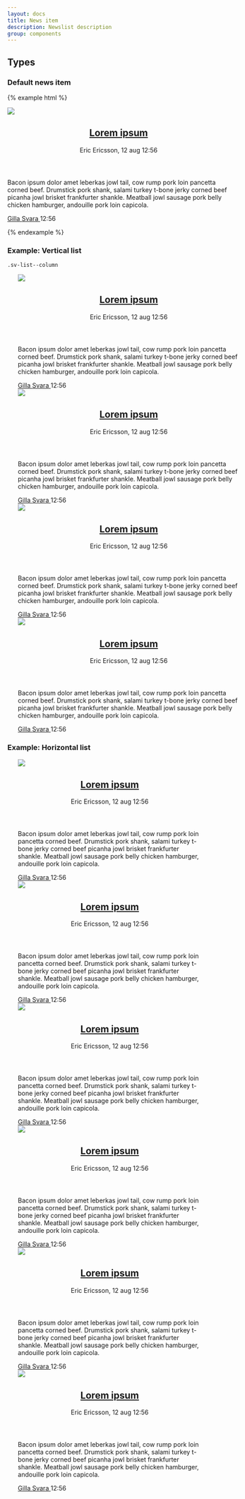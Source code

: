 ```yaml
--- 
layout: docs
title: News item
description: Newslist description
group: components
--- 
```


## Types ## 

### Default news item ### 

{% example html %}

<article class="sv-news-item">
   <div class="sv-news-item__media">
      <img src="https://unsplash.it/467/300/?blur" />
   </div>
   <header class="sv-news-item__headline">
      <div class="sv-news-item__headline__title">
         <h2 class="sv-font sv-font--title">
            <a href="#" class="sv-link sv-link--title"> Lorem ipsum </a>
         </h2>
         <p class="sv-font sv-font--tagline">Eric Ericsson, 12 aug 12:56</p>
      </div>
   </header>
   <section class="sv-news-item__preamble">
      <p class="sv-font"> Bacon ipsum dolor amet leberkas jowl tail, cow rump pork loin pancetta corned beef. Drumstick pork shank, salami turkey
         t-bone jerky corned beef picanha jowl brisket frankfurter shankle. Meatball jowl sausage pork belly chicken hamburger,
         andouille pork loin capicola. </p>
   </section>
   <footer class="sv-news-item__footer">
      <a href="#" class="sv-link sv-link--base">Gilla </a>
      <i class="sv-icon--dot"></i>
      <a href="#" class="sv-link sv-link--base">Svara </a>
      <i class="sv-icon--dot"></i>
      <span class="sv-link sv-link--base">12:56</span>
   </footer>
</article>


{% endexample %} 
### Example: Vertical list ### 
`.sv-list--column`
<div class="container" style="width:526px;">
   <ul style="display:flex; flex-direction: column; list-style-type: none;">
      <li>
         <article class="sv-news-item">
            <div class="sv-news-item__media">
               <img src="https://unsplash.it/467/300/?blur" />
            </div>
            <header class="sv-news-item__headline">
               <div class="sv-news-item__headline__title">
                  <h2 class="sv-font sv-font--title">
                     <a href="#" class="sv-link sv-link--title"> Lorem ipsum </a>
                  </h2>
                  <p class="sv-font sv-font--tagline">Eric Ericsson, 12 aug 12:56</p>
               </div>
            </header>
            <div class="sv-news-item__preamble">
               <p class="sv-font"> Bacon ipsum dolor amet leberkas jowl tail, cow rump pork loin pancetta corned beef. Drumstick pork shank,
                  salami turkey t-bone jerky corned beef picanha jowl brisket frankfurter shankle. Meatball jowl sausage
                  pork belly chicken hamburger, andouille pork loin capicola. </p>
            </div>
            <footer class="sv-news-item__footer">
               <a href="#" class="sv-link sv-link--base">Gilla </a>
               <i class="sv-icon--dot"></i>
               <a href="#" class="sv-link sv-link--base">Svara </a>
               <i class="sv-icon--dot"></i>
               <span class="sv-link sv-link--base">12:56</span>
            </footer>
         </article>
      </li>
      <li>
         <article class="sv-news-item">
            <div class="sv-news-item__media">
               <img src="https://unsplash.it/467/300/?blur" />
            </div>
            <header class="sv-news-item__headline">
               <div class="sv-news-item__headline__title">
                  <h2 class="sv-font sv-font--title">
                     <a href="#" class="sv-link sv-link--title"> Lorem ipsum </a>
                  </h2>
                  <p class="sv-font sv-font--tagline">Eric Ericsson, 12 aug 12:56</p>
               </div>
            </header>
            <div class="sv-news-item__preamble">
               <p class="sv-font"> Bacon ipsum dolor amet leberkas jowl tail, cow rump pork loin pancetta corned beef. Drumstick pork shank,
                  salami turkey t-bone jerky corned beef picanha jowl brisket frankfurter shankle. Meatball jowl sausage
                  pork belly chicken hamburger, andouille pork loin capicola. </p>
            </div>
            <footer class="sv-news-item__footer">
               <a href="#" class="sv-link sv-link--base">Gilla </a>
               <i class="sv-icon--dot"></i>
               <a href="#" class="sv-link sv-link--base">Svara </a>
               <i class="sv-icon--dot"></i>
               <span class="sv-link sv-link--base">12:56</span>
            </footer>
         </article>
      </li>
      <li>
         <article class="sv-news-item">
            <div class="sv-news-item__media">
               <img src="https://unsplash.it/467/300/?blur" />
            </div>
            <header class="sv-news-item__headline">
               <div class="sv-news-item__headline__title">
                  <h2 class="sv-font sv-font--title">
                     <a href="#" class="sv-link sv-link--title"> Lorem ipsum </a>
                  </h2>
                  <p class="sv-font sv-font--tagline">Eric Ericsson, 12 aug 12:56</p>
               </div>
            </header>
            <div class="sv-news-item__preamble">
               <p class="sv-font"> Bacon ipsum dolor amet leberkas jowl tail, cow rump pork loin pancetta corned beef. Drumstick pork shank,
                  salami turkey t-bone jerky corned beef picanha jowl brisket frankfurter shankle. Meatball jowl sausage
                  pork belly chicken hamburger, andouille pork loin capicola. </p>
            </div>
            <footer class="sv-news-item__footer">
               <a href="#" class="sv-link sv-link--base">Gilla </a>
               <i class="sv-icon--dot"></i>
               <a href="#" class="sv-link sv-link--base">Svara </a>
               <i class="sv-icon--dot"></i>
               <span class="sv-link sv-link--base">12:56</span>
            </footer>
         </article>
      </li>
      <li>
         <article class="sv-news-item">
            <div class="sv-news-item__media">
               <img src="https://unsplash.it/467/300/?blur" />
            </div>
            <header class="sv-news-item__headline">
               <div class="sv-news-item__headline__title">
                  <h2 class="sv-font sv-font--title">
                     <a href="#" class="sv-link sv-link--title"> Lorem ipsum </a>
                  </h2>
                  <p class="sv-font sv-font--tagline">Eric Ericsson, 12 aug 12:56</p>
               </div>
            </header>
            <div class="sv-news-item__preamble">
               <p class="sv-font"> Bacon ipsum dolor amet leberkas jowl tail, cow rump pork loin pancetta corned beef. Drumstick pork shank,
                  salami turkey t-bone jerky corned beef picanha jowl brisket frankfurter shankle. Meatball jowl sausage
                  pork belly chicken hamburger, andouille pork loin capicola. </p>
            </div>
            <footer class="sv-news-item__footer">
               <a href="#" class="sv-link sv-link--base">Gilla </a>
               <i class="sv-icon--dot"></i>
               <a href="#" class="sv-link sv-link--base">Svara </a>
               <i class="sv-icon--dot"></i>
               <span class="sv-link sv-link--base">12:56</span>
            </footer>
         </article>
      </li>
   </ul>
</div>

### Example: Horizontal list ###

<div class="container" style="max-width:1400px;">
   <ul style="display:flex; flex-wrap: wrap;  justify-content: flex-start; list-style-type: none;">
      <li style="max-width:416px">
         <article class="sv-news-item">
            <div class="sv-news-item__media">
               <img src="https://unsplash.it/400/300/?blur" />
            </div>
            <header class="sv-news-item__headline">
               <div class="sv-news-item__headline__title">
                  <h2 class="sv-font sv-font--title">
                     <a href="#" class="sv-link sv-link--title"> Lorem ipsum </a>
                  </h2>
                  <p class="sv-font sv-font--tagline">Eric Ericsson, 12 aug 12:56</p>
               </div>
            </header>
            <div class="sv-news-item__preamble">
               <p class="sv-font"> Bacon ipsum dolor amet leberkas jowl tail, cow rump pork loin pancetta corned beef. Drumstick pork shank,
                  salami turkey t-bone jerky corned beef picanha jowl brisket frankfurter shankle. Meatball jowl sausage
                  pork belly chicken hamburger, andouille pork loin capicola. </p>
            </div>
            <footer class="sv-news-item__footer">
               <a href="#" class="sv-link sv-link--base">Gilla </a>
               <i class="sv-icon--dot"></i>
               <a href="#" class="sv-link sv-link--base">Svara </a>
               <i class="sv-icon--dot"></i>
               <span class="sv-link sv-link--base">12:56</span>
            </footer>
         </article>
      </li>
      <li style="max-width:416px">
         <article class="sv-news-item">
            <div class="sv-news-item__media">
               <img src="https://unsplash.it/400/300/?blur" />
            </div>
            <header class="sv-news-item__headline">
               <div class="sv-news-item__headline__title">
                  <h2 class="sv-font sv-font--title">
                     <a href="#" class="sv-link sv-link--title"> Lorem ipsum </a>
                  </h2>
                  <p class="sv-font sv-font--tagline">Eric Ericsson, 12 aug 12:56</p>
               </div>
            </header>
            <div class="sv-news-item__preamble">
               <p class="sv-font"> Bacon ipsum dolor amet leberkas jowl tail, cow rump pork loin pancetta corned beef. Drumstick pork shank,
                  salami turkey t-bone jerky corned beef picanha jowl brisket frankfurter shankle. Meatball jowl sausage
                  pork belly chicken hamburger, andouille pork loin capicola. </p>
            </div>
            <footer class="sv-news-item__footer">
               <a href="#" class="sv-link sv-link--base">Gilla </a>
               <i class="sv-icon--dot"></i>
               <a href="#" class="sv-link sv-link--base">Svara </a>
               <i class="sv-icon--dot"></i>
               <span class="sv-link sv-link--base">12:56</span>
            </footer>
         </article>
      </li>
      <li style="max-width:416px">
         <article class="sv-news-item">
            <div class="sv-news-item__media">
               <img src="https://unsplash.it/400/300/?blur" />
            </div>
            <header class="sv-news-item__headline">
               <div class="sv-news-item__headline__title">
                  <h2 class="sv-font sv-font--title">
                     <a href="#" class="sv-link sv-link--title"> Lorem ipsum </a>
                  </h2>
                  <p class="sv-font sv-font--tagline">Eric Ericsson, 12 aug 12:56</p>
               </div>
            </header>
            <div class="sv-news-item__preamble">
               <p class="sv-font"> Bacon ipsum dolor amet leberkas jowl tail, cow rump pork loin pancetta corned beef. Drumstick pork shank,
                  salami turkey t-bone jerky corned beef picanha jowl brisket frankfurter shankle. Meatball jowl sausage
                  pork belly chicken hamburger, andouille pork loin capicola. </p>
            </div>
            <footer class="sv-news-item__footer">
               <a href="#" class="sv-link sv-link--base">Gilla </a>
               <i class="sv-icon--dot"></i>
               <a href="#" class="sv-link sv-link--base">Svara </a>
               <i class="sv-icon--dot"></i>
               <span class="sv-link sv-link--base">12:56</span>
            </footer>
         </article>
      </li>
      <li style="max-width:416px">
         <article class="sv-news-item">
            <div class="sv-news-item__media">
               <img src="https://unsplash.it/400/300/?blur" />
            </div>
            <header class="sv-news-item__headline">
               <div class="sv-news-item__headline__title">
                  <h2 class="sv-font sv-font--title">
                     <a href="#" class="sv-link sv-link--title"> Lorem ipsum </a>
                  </h2>
                  <p class="sv-font sv-font--tagline">Eric Ericsson, 12 aug 12:56</p>
               </div>
            </header>
            <div class="sv-news-item__preamble">
               <p class="sv-font"> Bacon ipsum dolor amet leberkas jowl tail, cow rump pork loin pancetta corned beef. Drumstick pork shank,
                  salami turkey t-bone jerky corned beef picanha jowl brisket frankfurter shankle. Meatball jowl sausage
                  pork belly chicken hamburger, andouille pork loin capicola. </p>
            </div>
            <footer class="sv-news-item__footer">
               <a href="#" class="sv-link sv-link--base">Gilla </a>
               <i class="sv-icon--dot"></i>
               <a href="#" class="sv-link sv-link--base">Svara </a>
               <i class="sv-icon--dot"></i>
               <span class="sv-link sv-link--base">12:56</span>
            </footer>
         </article>
      </li>
      <li style="max-width:416px">
         <article class="sv-news-item">
            <div class="sv-news-item__media">
               <img src="https://unsplash.it/400/300/?blur" />
            </div>
            <header class="sv-news-item__headline">
               <div class="sv-news-item__headline__title">
                  <h2 class="sv-font sv-font--title">
                     <a href="#" class="sv-link sv-link--title"> Lorem ipsum </a>
                  </h2>
                  <p class="sv-font sv-font--tagline">Eric Ericsson, 12 aug 12:56</p>
               </div>
            </header>
            <div class="sv-news-item__preamble">
               <p class="sv-font"> Bacon ipsum dolor amet leberkas jowl tail, cow rump pork loin pancetta corned beef. Drumstick pork shank,
                  salami turkey t-bone jerky corned beef picanha jowl brisket frankfurter shankle. Meatball jowl sausage
                  pork belly chicken hamburger, andouille pork loin capicola. </p>
            </div>
            <footer class="sv-news-item__footer">
               <a href="#" class="sv-link sv-link--base">Gilla </a>
               <i class="sv-icon--dot"></i>
               <a href="#" class="sv-link sv-link--base">Svara </a>
               <i class="sv-icon--dot"></i>
               <span class="sv-link sv-link--base">12:56</span>
            </footer>
         </article>
      </li>
      <li style="max-width:416px">
         <article class="sv-news-item">
            <div class="sv-news-item__media">
               <img src="https://unsplash.it/400/300/?blur" />
            </div>
            <header class="sv-news-item__headline">
               <div class="sv-news-item__headline__title">
                  <h2 class="sv-font sv-font--title">
                     <a href="#" class="sv-link sv-link--title"> Lorem ipsum </a>
                  </h2>
                  <p class="sv-font sv-font--tagline">Eric Ericsson, 12 aug 12:56</p>
               </div>
            </header>
            <div class="sv-news-item__preamble">
               <p class="sv-font"> Bacon ipsum dolor amet leberkas jowl tail, cow rump pork loin pancetta corned beef. Drumstick pork shank,
                  salami turkey t-bone jerky corned beef picanha jowl brisket frankfurter shankle. Meatball jowl sausage
                  pork belly chicken hamburger, andouille pork loin capicola. </p>
            </div>
            <footer class="sv-news-item__footer">
               <a href="#" class="sv-link sv-link--base">Gilla </a>
               <i class="sv-icon--dot"></i>
               <a href="#" class="sv-link sv-link--base">Svara </a>
               <i class="sv-icon--dot"></i>
               <span class="sv-link sv-link--base">12:56</span>
            </footer>
         </article>
      </li>
   </ul>
</div>
